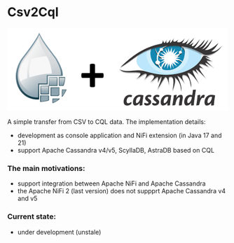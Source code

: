 # Csv2Cql

![NiFi + Cassandra](./assets/nifi_cassandra.png)

A simple transfer from CSV to CQL data. The implementation details:
 - development as console application and NiFi extension (in Java 17 and 21)
 - support Apache Cassandra v4/v5, ScyllaDB, AstraDB based on CQL

### The main motivations:
 - support integration between Apache NiFi and Apache Cassandra
 - the Apache NiFi 2 (last version) does not suppprt Apache Cassandra v4 and v5

### Current state:
 - under development (unstale)
